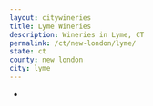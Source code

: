 ```yaml
---
layout: citywineries
title: Lyme Wineries
description: Wineries in Lyme, CT
permalink: /ct/new-london/lyme/
state: ct
county: new london
city: lyme
---
```

-

